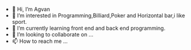 - 👋 Hi, I’m Agvan
- 👀 I’m interested in Programming,Billiard,Poker and Horizontal bar,i like sport.
- 🌱 I’m currently learning front end and back end programming.
- 💞️ I’m looking to collaborate on ...
- 📫 How to reach me ...

<!---
AmAxGi/AmAxGi is a ✨ special ✨ repository because its `README.md` (this file) appears on your GitHub profile.
You can click the Preview link to take a look at your changes.
--->
